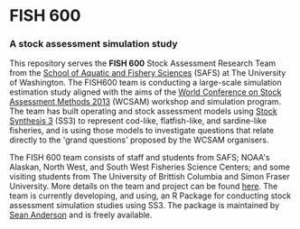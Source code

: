 # FISH 600 #

### A stock assessment simulation study ###

This repository serves the **FISH 600** Stock Assessment Research Team from the [School of Aquatic and Fishery Sciences](http://fish.washington.edu/) (SAFS) at The University of Washington. The FISH600 team is conducting a large-scale simulation estimation study aligned with the aims of the [World Conference on Stock Assessment Methods 2013](http://www.ices.dk/news-and-events/symposia/WCSAM-2013/Pages/default.aspx) (WCSAM) workshop and simulation program. The team has built operating and stock assessment models using [Stock Synthesis 3](http://nft.nefsc.noaa.gov/SS3.html) (SS3) to represent cod-like, flatfish-like, and sardine-like fisheries, and is using those models to investigate questions that relate directly to the 'grand questions' proposed by the WCSAM organisers.

The FISH 600 team consists of staff and students from SAFS; NOAA's Alaskan, North West, and South West Fisheries Science Centers; and some visiting students from The University of Brittish Columbia and Simon Fraser University. More details on the team and project can be found [here](https://github.com/awhitten/fish600/blob/master/ICES_Articles_Summary.md). The team is currently developing, and using, an R Package for conducting stock assessment simulation studies using SS3. The package is maintained by [Sean Anderson](https://github.com/seananderson/ss3sim) and is freely available.
